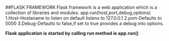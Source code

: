 ##FLASK FRAMEWORK
Flask framework is a web application which is a collection of libraries and modules.
app.run(host,port,debug,options)
1.Host-Hostaname to listen on default listens to 127.0.0.1
2.port-Defaults to 5000
3.Debug-Defaults to false,if set to true provides a debug into options.

**Flask application is started by calling run method ie app.run()**

